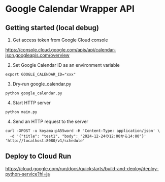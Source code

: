 # Google Calendar Wrapper API

## Getting started (local debug)

1. Get access token from Google Cloud console

https://console.cloud.google.com/apis/api/calendar-json.googleapis.com/overview

2. Set Google Calendar ID as an environment variable

```
export GOOGLE_CALENDAR_ID="xxx"
```

3. Dry-run google_calendar.py

```
python google_calendar.py
```

4. Start HTTP server

```
python main.py
```

4. Send an HTTP request to the server

```
curl -XPOST -u koyama:pA55word -H 'Content-Type: application/json' \
  -d '{"title": "test1", "body": "2024-12-24の12:00から14:00"}' 'http://localhost:8080/v1/schedule'
```

## Deploy to Cloud Run

https://cloud.google.com/run/docs/quickstarts/build-and-deploy/deploy-python-service?hl=ja

